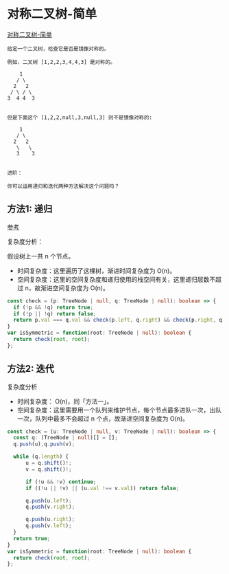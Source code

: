 # 对称二叉树-简单

[对称二叉树-简单](https://leetcode-cn.com/problems/symmetric-tree/)

```
给定一个二叉树，检查它是否是镜像对称的。

例如，二叉树 [1,2,2,3,4,4,3] 是对称的。

    1
   / \
  2   2
 / \ / \
3  4 4  3


但是下面这个 [1,2,2,null,3,null,3] 则不是镜像对称的:

    1
   / \
  2   2
   \   \
   3    3


进阶：

你可以运用递归和迭代两种方法解决这个问题吗？
```

## 方法1: 递归

[参考](https://leetcode-cn.com/problems/symmetric-tree/solution/dui-cheng-er-cha-shu-by-leetcode-solution/)

复杂度分析：

假设树上一共 n 个节点。

- 时间复杂度：这里遍历了这棵树，渐进时间复杂度为 O(n)。
- 空间复杂度：这里的空间复杂度和递归使用的栈空间有关，这里递归层数不超过 n，故渐进空间复杂度为 O(n)。

```ts
const check = (p: TreeNode | null, q: TreeNode | null): boolean => {
  if (!p && !q) return true;
  if (!p || !q) return false;
  return p.val === q.val && check(p.left, q.right) && check(p.right, q.left);
}
var isSymmetric = function(root: TreeNode | null): boolean {
  return check(root, root);
};
```

## 方法2: 迭代

复杂度分析

- 时间复杂度： O(n)，同「方法一」。
- 空间复杂度：这里需要用一个队列来维护节点，每个节点最多进队一次，出队一次，队列中最多不会超过 n 个点，故渐进空间复杂度为 O(n)。

```ts
const check = (u: TreeNode | null, v: TreeNode | null): boolean => {
  const q: (TreeNode | null)[] = [];
  q.push(u),q.push(v);

  while (q.length) {
      u = q.shift()!;
      v = q.shift()!;

      if (!u && !v) continue;
      if ((!u || !v) || (u.val !== v.val)) return false;

      q.push(u.left);
      q.push(v.right);

      q.push(u.right);
      q.push(v.left);
  }
  return true;
}
var isSymmetric = function(root: TreeNode | null): boolean {
  return check(root, root);
};
```
